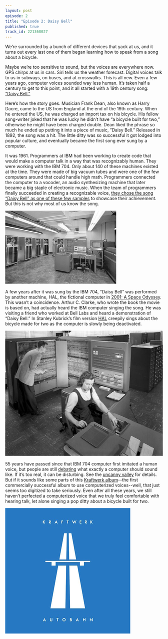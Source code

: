```yaml
---
layout: post
episode: 2
title: "Episode 2: Daisy Bell"
published: true
track_id: 221368027
---
```


We’re surrounded by a bunch of different devices that yack at us, and it turns out every last one of them began learning how to speak from a song about a bicycle.

Maybe we’re too sensitive to sound, but the voices are everywhere now. GPS chirps at us in cars. Siri tells us the weather forecast. Digital voices talk to us in subways, on buses, and at crosswalks. This is all new. Even a few years ago, computer voices sounded way less human. It’s taken half a century to get to this point, and it all started with a 19th century song: [“Daisy Bell.”](https://www.youtube.com/watch?v=PqvuNb8DevE)

<div class='list post-player' track='{{page.track_id}}'></div>

Here’s how the story goes. Musician Frank Dean, also known as Harry Dacre, came to the US from England at the end of the 19th century. When he entered the US, he was charged an import tax on his bicycle. His fellow song-writer joked that he was lucky he didn’t have “a bicycle built for two,” otherwise he might have been charged double. Dean liked the phrase so much he ended up putting it into a piece of music, ”Daisy Bell.” Released in 1892, the song was a hit. The little ditty was so successful it got lodged into popular culture, and eventually became the first song ever sung by a computer.

It was 1961. Programmers at IBM had been working to create code that would make a computer talk in a way that was recognizably human. They were working with the IBM 704. Only about 140 of these machines existed at the time. They were made of big vacuum tubes and were one of the few computers around that could handle high math. Programmers connected the computer to a vocoder, an audio synthesizing machine that later became a big staple of electronic music. When the team of programmers finally succeeded in creating a recognizable voice, [they chose the song “Daisy Bell” as one of these few samples](https://www.youtube.com/watch?v=ebK4wX76RZ4) to showcase their achievement. But this is not why most of us know the song.

![](/assets/posts/daisy-0.gif)

A few years after it was sung by the IBM 704, “Daisy Bell” was performed by another machine, HAL, the fictional computer in [2001: A Space Odyssey](http://www.imdb.com/title/tt0062622/). This wasn’t a coincidence. Arthur C. Clarke, who wrote the book the movie is based on, had actually heard the IBM computer singing the song. He was visiting a friend who worked at Bell Labs and heard a demonstration of “Daisy Bell.” In Stanley Kubrick’s film version [HAL](https://www.youtube.com/watch?v=OuEN5TjYRCE) creepily sings about the bicycle made for two as the computer is slowly being deactivated.

![](/assets/posts/daisy-1.jpg)

55 years have passed since that IBM 704 computer first imitated a human voice, but people are still [debating](http://www.nytimes.com/2016/02/15/technology/creating-a-computer-voice-that-people-like.html) what exactly a computer should sound like. If it’s too real, it can be disturbing. See the [uncanny valley](http://www.strangerdimensions.com/2013/11/25/10-creepy-examples-uncanny-valley/) for details. But if it sounds like some parts of this [Kraftwerk album](https://youtu.be/Kp3vb95TRdE?t=14m10s)--the first commercially successful album to use computerized voices--well, that just seems too digitized to take seriously. Even after all these years, we still haven’t perfected a computerized voice that we truly feel comfortable with hearing talk, let alone singing a pop ditty about a bicycle built for two.

![](/assets/posts/daisy-2.jpg)

